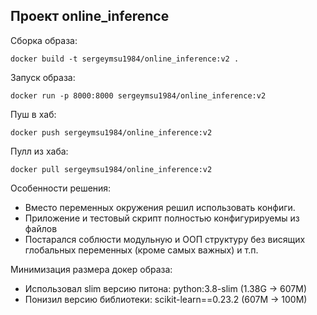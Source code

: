 ## Проект online_inference

Сборка образа:
~~~
docker build -t sergeymsu1984/online_inference:v2 .
~~~

Запуск образа:
~~~
docker run -p 8000:8000 sergeymsu1984/online_inference:v2
~~~

Пуш в хаб:
~~~
docker push sergeymsu1984/online_inference:v2
~~~

Пулл из хаба:
~~~
docker pull sergeymsu1984/online_inference:v2
~~~

Особенности решения:
- Вместо переменных окружения решил использовать конфиги.
- Приложение и тестовый скрипт полностью конфигурируемы из файлов
- Постарался соблюсти модульную и ООП структуру без висящих глобальных переменных (кроме самых важных) и т.п.

Минимизация размера докер образа:
- Использовал slim версию питона:  python:3.8-slim (1.38G -> 607M)
- Понизил версию библиотеки: scikit-learn==0.23.2 (607M -> 100M)
